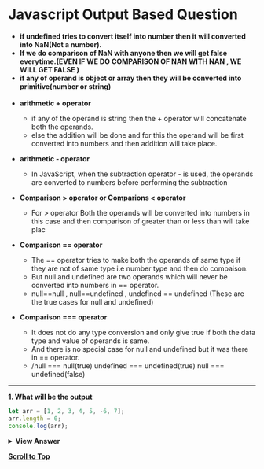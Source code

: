 # Javascript Output Based Question

 <ul>
  
  **<li>if undefined tries to convert itself into number then it will converted into NaN(Not a number).</li>**
  **<li>If we do comparison of NaN with anyone then we will get false everytime.(EVEN IF WE DO COMPARISON OF NAN WITH NAN , WE WILL GET FALSE )</li>**
  **<li>if any of operand is object or array then they will be converted into primitive(number or string)</li>**  
 **<li> arithmetic + operator </li>**
 
<ul>
  <li>if any of the operand is string then the + operator will concatenate both the operands.</li>
  <li>else the addition will be done and for this the operand will be first converted into numbers and then addition will take place.</li>
</ul>

**<li>arithmetic - operator</li>**
<ul>
  <li>In JavaScript, when the subtraction operator - is used, the operands are converted to numbers before performing the subtraction</li>
</ul>

**<li>Comparison > operator or Comparions < operator</li>**

<ul>
  <li> For > operator Both the operands will be converted into numbers in this case and then comparison of greater than or less than will take plac</li>
</ul>

**<li>Comparison == operator</li>**

<ul>
  <li>The == operator tries to make both the operands of same type if they are not of same type  i.e number type and then do compaison.</li>
  <li>But null and undefined are two operands which will never be converted into numbers in == operator.</li>
  <li>null==null , null==undefined , undefined == undefined (These are the true cases for null and undefined)</li>
</ul>

**<li>Comparison === operator</li>**

<ul>
  <li>It does not do any type conversion and only give true if both the data type and value of operands is same.</li>
  <li>And there is no special case for null and undefined but it was there in == operator.</li>
  <li>/null === null(true) undefined === undefined(true) null === undefined(false)</li>
</ul>
</ul>

---
**1. What will be the output**
```js
let arr = [1, 2, 3, 4, 5, -6, 7];
arr.length = 0;
console.log(arr);
```

<details>
<summary><b>View Answer</b></summary>
<ul>	
<li><b>Output</b> : [ ]</li>
<li><b>Reason</b> : The length of the array has been set to 0, so the array becomes empty.</li>
</ul>
</details>

**[Scroll to Top](#Javascript-Output-Based-Question)**
